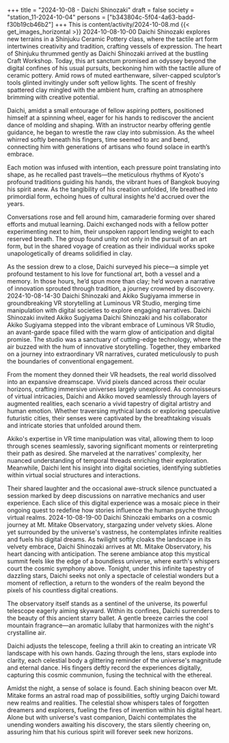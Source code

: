 +++
title = "2024-10-08 - Daichi Shinozaki"
draft = false
society = "station_11-2024-10-04"
persons = ["b343804c-5f04-4a63-badd-f30b19cb46b2"]
+++
This is content/activity/2024-10-08.md
{{< get_images_horizontal >}}
2024-10-08-10-00
Daichi Shinozaki explores new terrains in a Shinjuku Ceramic Pottery class, where the tactile art form intertwines creativity and tradition, crafting vessels of expression.
The heart of Shinjuku thrummed gently as Daichi Shinozaki arrived at the bustling Craft Workshop. Today, this art sanctum promised an odyssey beyond the digital confines of his usual pursuits, beckoning him with the tactile allure of ceramic pottery. Amid rows of muted earthenware, silver-capped sculptor’s tools glinted invitingly under soft yellow lights. The scent of freshly spattered clay mingled with the ambient hum, crafting an atmosphere brimming with creative potential.

Daichi, amidst a small entourage of fellow aspiring potters, positioned himself at a spinning wheel, eager for his hands to rediscover the ancient dance of molding and shaping. With an instructor nearby offering gentle guidance, he began to wrestle the raw clay into submission. As the wheel whirred softly beneath his fingers, time seemed to arc and bend, connecting him with generations of artisans who found solace in earth’s embrace.

Each motion was infused with intention, each pressure point translating into shape, as he recalled past travels—the meticulous rhythms of Kyoto's profound traditions guiding his hands, the vibrant hues of Bangkok buoying his spirit anew. As the tangibility of his creation unfolded, life breathed into primordial form, echoing hues of cultural insights he'd accrued over the years.

Conversations rose and fell around him, camaraderie forming over shared efforts and mutual learning. Daichi exchanged nods with a fellow potter experimenting next to him, their unspoken rapport lending weight to each reserved breath. The group found unity not only in the pursuit of an art form, but in the shared voyage of creation as their individual works spoke unapologetically of dreams solidified in clay.

As the session drew to a close, Daichi surveyed his piece—a simple yet profound testament to his love for functional art, both a vessel and a memory. In those hours, he’d spun more than clay; he’d woven a narrative of innovation sprouted through tradition, a journey crowned by discovery.
2024-10-08-14-30
Daichi Shinozaki and Akiko Sugiyama immerse in groundbreaking VR storytelling at Luminous VR Studio, merging time manipulation with digital societies to explore engaging narratives.
Daichi Shinozaki invited Akiko Sugiyama
Daichi Shinozaki and his collaborator Akiko Sugiyama stepped into the vibrant embrace of Luminous VR Studio, an avant-garde space filled with the warm glow of anticipation and digital promise. The studio was a sanctuary of cutting-edge technology, where the air buzzed with the hum of innovative storytelling. Together, they embarked on a journey into extraordinary VR narratives, curated meticulously to push the boundaries of conventional engagement. 

From the moment they donned their VR headsets, the real world dissolved into an expansive dreamscape. Vivid pixels danced across their ocular horizons, crafting immersive universes largely unexplored. As connoisseurs of virtual intricacies, Daichi and Akiko moved seamlessly through layers of augmented realities, each scenario a vivid tapestry of digital artistry and human emotion. Whether traversing mythical lands or exploring speculative futuristic cities, their senses were captivated by the breathtaking visuals and intricate stories that unfolded around them.

Akiko's expertise in VR time manipulation was vital, allowing them to loop through scenes seamlessly, savoring significant moments or reinterpreting their path as desired. She marveled at the narratives' complexity, her nuanced understanding of temporal threads enriching their exploration. Meanwhile, Daichi lent his insight into digital societies, identifying subtleties within virtual social structures and interactions.

Their shared laughter and the occasional awe-struck silence punctuated a session marked by deep discussions on narrative mechanics and user experience. Each slice of this digital experience was a mosaic piece in their ongoing quest to redefine how stories influence the human psyche through virtual realms.
2024-10-08-19-00
Daichi Shinozaki embarks on a cosmic journey at Mt. Mitake Observatory, stargazing under velvety skies. Alone yet surrounded by the universe's vastness, he contemplates infinite realities and fuels his digital dreams.
As twilight softly cloaks the landscape in its velvety embrace, Daichi Shinozaki arrives at Mt. Mitake Observatory, his heart dancing with anticipation. The serene ambiance atop this mystical summit feels like the edge of a boundless universe, where earth's whispers court the cosmic symphony above. Tonight, under this infinite tapestry of dazzling stars, Daichi seeks not only a spectacle of celestial wonders but a moment of reflection, a return to the wonders of the realm beyond the pixels of his countless digital creations.

The observatory itself stands as a sentinel of the universe, its powerful telescope eagerly aiming skyward. Within its confines, Daichi surrenders to the beauty of this ancient starry ballet. A gentle breeze carries the cool mountain fragrance—an aromatic lullaby that harmonizes with the night's crystalline air.

Daichi adjusts the telescope, feeling a thrill akin to creating an intricate VR landscape with his own hands. Gazing through the lens, stars explode into clarity, each celestial body a glittering reminder of the universe's magnitude and eternal dance. His fingers deftly record the experiences digitally, capturing this cosmic communion, fusing the technical with the ethereal.

Amidst the night, a sense of solace is found. Each shining beacon over Mt. Mitake forms an astral road map of possibilities, softly urging Daichi toward new realms and realities. The celestial show whispers tales of forgotten dreamers and explorers, fueling the fires of invention within his digital heart. Alone but with universe's vast companion, Daichi contemplates the unending wonders awaiting his discovery, the stars silently cheering on, assuring him that his curious spirit will forever seek new horizons.
